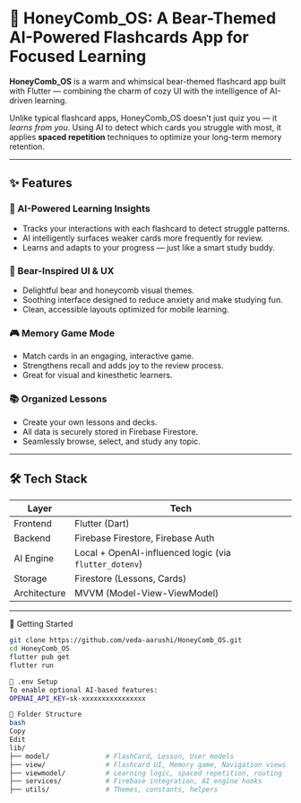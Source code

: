 # 🐻 HoneyComb_OS: A Bear-Themed AI-Powered Flashcards App for Focused Learning

**HoneyComb_OS** is a warm and whimsical bear-themed flashcard app built with Flutter — combining the charm of cozy UI with the intelligence of AI-driven learning.

Unlike typical flashcard apps, HoneyComb_OS doesn't just quiz you — it *learns from you*. Using AI to detect which cards you struggle with most, it applies **spaced repetition** techniques to optimize your long-term memory retention.

---

## ✨ Features

### 🧠 AI-Powered Learning Insights
- Tracks your interactions with each flashcard to detect struggle patterns.
- AI intelligently surfaces weaker cards more frequently for review.
- Learns and adapts to your progress — just like a smart study buddy.

### 🐾 Bear-Inspired UI & UX
- Delightful bear and honeycomb visual themes.
- Soothing interface designed to reduce anxiety and make studying fun.
- Clean, accessible layouts optimized for mobile learning.

### 🎮 Memory Game Mode
- Match cards in an engaging, interactive game.
- Strengthens recall and adds joy to the review process.
- Great for visual and kinesthetic learners.

### 📚 Organized Lessons
- Create your own lessons and decks.
- All data is securely stored in Firebase Firestore.
- Seamlessly browse, select, and study any topic.

---

## 🛠 Tech Stack

| Layer         | Tech                          |
|---------------|-------------------------------|
| Frontend      | Flutter (Dart)                |
| Backend       | Firebase Firestore, Firebase Auth |
| AI Engine     | Local + OpenAI-influenced logic (via `flutter_dotenv`) |
| Storage       | Firestore (Lessons, Cards)    |
| Architecture  | MVVM (Model-View-ViewModel)   |

---

🚀 Getting Started

```bash
git clone https://github.com/veda-aarushi/HoneyComb_OS.git
cd HoneyComb_OS
flutter pub get
flutter run

🔐 .env Setup
To enable optional AI-based features:
OPENAI_API_KEY=sk-xxxxxxxxxxxxxxxx

📁 Folder Structure
bash
Copy
Edit
lib/
├── model/              # FlashCard, Lesson, User models
├── view/               # Flashcard UI, Memory game, Navigation views
├── viewmodel/          # Learning logic, spaced repetition, routing
├── services/           # Firebase integration, AI engine hooks
├── utils/              # Themes, constants, helpers
